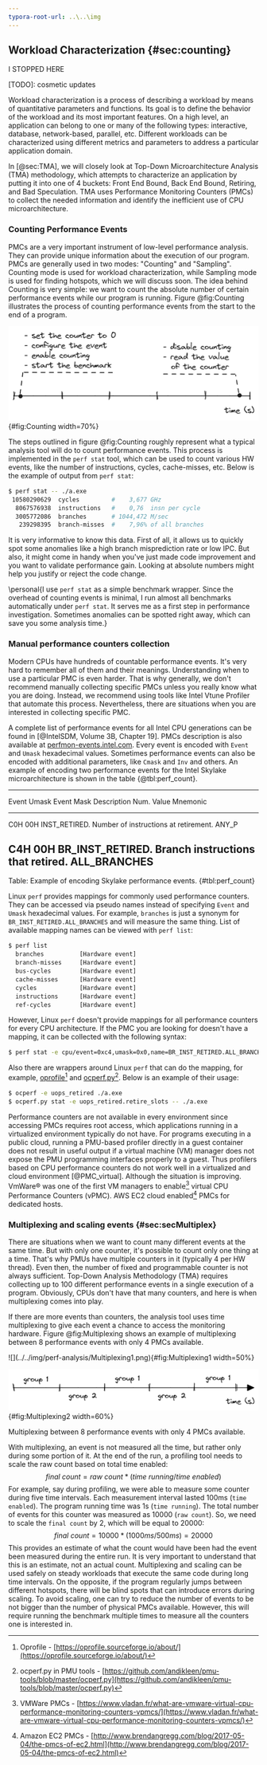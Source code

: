 ```yaml
---
typora-root-url: ..\..\img
---
```


## Workload Characterization {#sec:counting}

I STOPPED HERE

[TODO]: cosmetic updates

Workload characterization is a process of describing a workload by means of quantitative parameters and functions. Its goal is to define the behavior of the workload and its most important features. On a high level, an application can belong to one or many of the following types: interactive, database, network-based, parallel, etc. Different workloads can be characterized using different metrics and parameters to address a particular application domain.

In [@sec:TMA], we will closely look at Top-Down Microarchitecture Analysis (TMA) methodology, which attempts to characterize an application by putting it into one of 4 buckets: Front End Bound, Back End Bound, Retiring, and Bad Speculation. TMA uses Performance Monitoring Counters (PMCs) to collect the needed information and identify the inefficient use of CPU microarchitecture.

### Counting Performance Events

PMCs are a very important instrument of low-level performance analysis. They can provide unique information about the execution of our program. PMCs are generally used in two modes: "Counting" and "Sampling". Counting mode is used for workload characterization, while Sampling mode is used for finding hotspots, which we will discuss soon. The idea behind Counting is very simple: we want to count the absolute number of certain performance events while our program is running. Figure @fig:Counting illustrates the process of counting performance events from the start to the end of a program.

![Counting performance events.](../../img/perf-analysis/CountingFlow.png){#fig:Counting width=70%}

The steps outlined in figure @fig:Counting roughly represent what a typical analysis tool will do to count performance events. This process is implemented in the `perf stat` tool, which can be used to count various HW events, like the number of instructions, cycles, cache-misses, etc. Below is the example of output from `perf stat`:

```bash
$ perf stat -- ./a.exe
 10580290629  cycles         #    3,677 GHz
  8067576938  instructions   #    0,76  insn per cycle
  3005772086  branches       # 1044,472 M/sec
   239298395  branch-misses  #    7,96% of all branches 
```

It is very informative to know this data. First of all, it allows us to quickly spot some anomalies like a high branch misprediction rate or low IPC. But also, it might come in handy when you've just made code improvement and you want to validate performance gain. Looking at absolute numbers might help you justify or reject the code change.

\personal{I use `perf stat` as a simple benchmark wrapper. Since the overhead of counting events is minimal, I run almost all benchmarks automatically under `perf stat`. It serves me as a first step in performance investigation. Sometimes anomalies can be spotted right away, which can save you some analysis time.}

### Manual performance counters collection

Modern CPUs have hundreds of countable performance events. It's very hard to remember all of them and their meanings. Understanding when to use a particular PMC is even harder. That is why generally, we don't recommend manually collecting specific PMCs unless you really know what you are doing. Instead, we recommend using tools like Intel Vtune Profiler that automate this process. Nevertheless, there are situations when you are interested in collecting specific PMC.

A complete list of performance events for all Intel CPU generations can be found in [@IntelSDM, Volume 3B, Chapter 19]. PMCs description is also available at [perfmon-events.intel.com](https://perfmon-events.intel.com/). Every event is encoded with `Event` and `Umask` hexadecimal values. Sometimes performance events can also be encoded with additional parameters, like `Cmask` and `Inv` and others. An example of encoding two performance events for the Intel Skylake microarchitecture is shown in the table {@tbl:perf_count}.

--------------------------------------------------------------------------
Event  Umask Event Mask            Description
 Num.  Value Mnemonic              
------ ----- --------------------- ---------------------------------------
C0H     00H  INST_RETIRED.         Number of instructions at retirement. 
             ANY_P

C4H     00H  BR_INST_RETIRED.      Branch instructions that retired.
             ALL_BRANCHES                  
--------------------------------------------------------------------------

Table: Example of encoding Skylake performance events. {#tbl:perf_count}

Linux `perf` provides mappings for commonly used performance counters. They can be accessed via pseudo names instead of specifying `Event` and `Umask` hexadecimal values. For example, `branches` is just a synonym for `BR_INST_RETIRED.ALL_BRANCHES` and will measure the same thing. List of available mapping names can be viewed with `perf list`:

```bash
$ perf list
  branches          [Hardware event]
  branch-misses     [Hardware event]
  bus-cycles        [Hardware event]
  cache-misses      [Hardware event]
  cycles            [Hardware event]
  instructions      [Hardware event]
  ref-cycles        [Hardware event]
```

However, Linux `perf` doesn't provide mappings for all performance counters for every CPU architecture. If the PMC you are looking for doesn't have a mapping, it can be collected with the following syntax:

```bash
$ perf stat -e cpu/event=0xc4,umask=0x0,name=BR_INST_RETIRED.ALL_BRANCHES/ -- ./a.exe
```

Also there are wrappers around Linux `perf` that can do the mapping, for example, [oprofile](https://oprofile.sourceforge.io/about/)[^2] and [ocperf.py](https://github.com/andikleen/pmu-tools/blob/master/ocperf.py)[^3]. Below is an example of their usage:

```bash
$ ocperf -e uops_retired ./a.exe
$ ocperf.py stat -e uops_retired.retire_slots -- ./a.exe
```

Performance counters are not available in every environment since accessing PMCs requires root access, which applications running in a virtualized environment typically do not have. For programs executing in a public cloud, running a PMU-based profiler directly in a guest container does not result in useful output if a virtual machine (VM) manager does not expose the PMU programming interfaces properly to a guest. Thus profilers based on CPU performance counters do not work well in a virtualized and cloud environment [@PMC_virtual]. Although the situation is improving. VmWare® was one of the first VM managers to enable[^4] virtual CPU Performance Counters (vPMC). AWS EC2 cloud enabled[^5] PMCs for dedicated hosts.

### Multiplexing and scaling events {#sec:secMultiplex}

There are situations when we want to count many different events at the same time. But with only one counter, it's possible to count only one thing at a time. That's why PMUs have multiple counters in it (typically 4 per HW thread). Even then, the number of fixed and programmable counter is not always sufficient. Top-Down Analysis Methodology (TMA) requires collecting up to 100 different performance events in a single execution of a program. Obviously, CPUs don't have that many counters, and here is when multiplexing comes into play.

If there are more events than counters, the analysis tool uses time multiplexing to give each event a chance to access the monitoring hardware. Figure @fig:Multiplexing shows an example of multiplexing between 8 performance events with only 4 PMCs available.

<div id="fig:Multiplexing">
![](../../img/perf-analysis/Multiplexing1.png){#fig:Multiplexing1 width=50%}

![](../../img/perf-analysis/Multiplexing2.png){#fig:Multiplexing2 width=60%}

Multiplexing between 8 performance events with only 4 PMCs available.
</div>

With multiplexing, an event is not measured all the time, but rather only during some portion of it. At the end of the run, a profiling tool needs to scale the raw count based on total time enabled:
$$
final~count = raw~count * ( time~running / time~enabled )
$$
For example, say during profiling, we were able to measure some counter during five time intervals. Each measurement interval lasted 100ms (`time enabled`). The program running time was 1s (`time running`). The total number of events for this counter was measured as 10000 (`raw count`). So, we need to scale the `final count` by 2, which will be equal to 20000:
$$
final~count = 10000 * ( 1000ms / 500ms ) = 20000
$$
This provides an estimate of what the count would have been had the event been measured during the entire run. It is very important to understand that this is an estimate, not an actual count. Multiplexing and scaling can be used safely on steady workloads that execute the same code during long time intervals. On the opposite, if the program regularly jumps between different hotspots, there will be blind spots that can introduce errors during scaling. To avoid scaling, one can try to reduce the number of events to be not bigger than the number of physical PMCs available. However, this will require running the benchmark multiple times to measure all the counters one is interested in.

[^2]: Oprofile - [https://oprofile.sourceforge.io/about/](https://oprofile.sourceforge.io/about/)
[^3]: ocperf.py in PMU tools - [https://github.com/andikleen/pmu-tools/blob/master/ocperf.py](https://github.com/andikleen/pmu-tools/blob/master/ocperf.py)

[^4]: VMWare PMCs - [https://www.vladan.fr/what-are-vmware-virtual-cpu-performance-monitoring-counters-vpmcs/](https://www.vladan.fr/what-are-vmware-virtual-cpu-performance-monitoring-counters-vpmcs/)
[^5]: Amazon EC2 PMCs - [http://www.brendangregg.com/blog/2017-05-04/the-pmcs-of-ec2.html](http://www.brendangregg.com/blog/2017-05-04/the-pmcs-of-ec2.html)